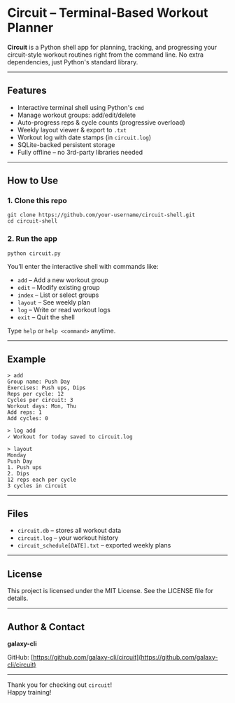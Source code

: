 # Circuit – Terminal-Based Workout Planner

**Circuit** is a Python shell app for planning, tracking, and progressing your circuit-style workout routines right from the command line. No extra dependencies, just Python's standard library.

---

## Features

- Interactive terminal shell using Python's `cmd`
- Manage workout groups: add/edit/delete
- Auto-progress reps & cycle counts (progressive overload)
- Weekly layout viewer & export to `.txt`
- Workout log with date stamps (in `circuit.log`)
- SQLite-backed persistent storage
- Fully offline – no 3rd-party libraries needed

---

## How to Use

### 1. Clone this repo

```
git clone https://github.com/your-username/circuit-shell.git
cd circuit-shell
```

### 2. Run the app

```
python circuit.py
```

You’ll enter the interactive shell with commands like:

- `add` – Add a new workout group
- `edit` – Modify existing group
- `index` – List or select groups
- `layout` – See weekly plan
- `log` – Write or read workout logs
- `exit` – Quit the shell

Type `help` or `help <command>` anytime.

---

## Example

```
> add
Group name: Push Day
Exercises: Push ups, Dips
Reps per cycle: 12
Cycles per circuit: 3
Workout days: Mon, Thu
Add reps: 1
Add cycles: 0
```

```
> log add
✓ Workout for today saved to circuit.log
```

```
> layout
Monday
Push Day
1. Push ups
2. Dips
12 reps each per cycle
3 cycles in circuit
```

---

## Files

- `circuit.db` – stores all workout data
- `circuit.log` – your workout history
- `circuit_schedule[DATE].txt` – exported weekly plans

---

## License

This project is licensed under the MIT License. See the LICENSE file for details.

---

## Author & Contact

**galaxy-cli**

GitHub: [https://github.com/galaxy-cli/circuit](https://github.com/galaxy-cli/circuit)

---

Thank you for checking out `circuit`!  
Happy training!
